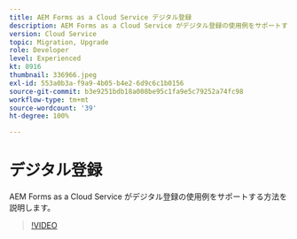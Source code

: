 ```yaml
---
title: AEM Forms as a Cloud Service デジタル登録
description: AEM Forms as a Cloud Service がデジタル登録の使用例をサポートする方法を説明します。
version: Cloud Service
topic: Migration, Upgrade
role: Developer
level: Experienced
kt: 8916
thumbnail: 336966.jpeg
exl-id: 553a0b3a-f9a9-4b05-b4e2-6d9c6c1b0156
source-git-commit: b3e9251bdb18a008be95c1fa9e5c79252a74fc98
workflow-type: tm+mt
source-wordcount: '39'
ht-degree: 100%

---
```


# デジタル登録

AEM Forms as a Cloud Service がデジタル登録の使用例をサポートする方法を説明します。

>[!VIDEO](https://video.tv.adobe.com/v/336966?quality=12&learn=on)
